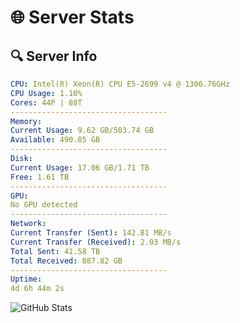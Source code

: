 # 🌐 Server Stats
## 🔍 Server Info
```yaml
CPU: Intel(R) Xeon(R) CPU E5-2699 v4 @ 1306.76GHz
CPU Usage: 1.10%
Cores: 44P | 88T
-----------------------------------
Memory:
Current Usage: 9.62 GB/503.74 GB
Available: 490.85 GB
-----------------------------------
Disk:
Current Usage: 17.06 GB/1.71 TB
Free: 1.61 TB
-----------------------------------
GPU:
No GPU detected
-----------------------------------
Network:
Current Transfer (Sent): 142.81 MB/s
Current Transfer (Received): 2.03 MB/s
Total Sent: 41.58 TB
Total Received: 887.82 GB
-----------------------------------
Uptime:
4d 6h 44m 2s
```
![GitHub Stats](https://img.shields.io/badge/Updated-2025-02-12_05:27:20-blue)